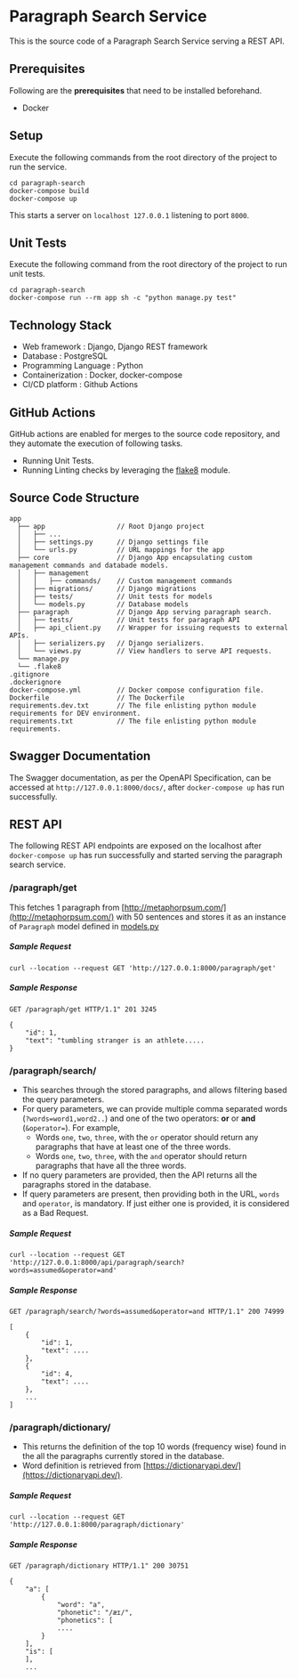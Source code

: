 # Paragraph Search Service

This is the source code of a Paragraph Search Service serving a REST API.

## Prerequisites
Following are the **prerequisites** that need to be installed beforehand.
* Docker

## Setup
Execute the following commands from the root directory of the project to run the service.
```
cd paragraph-search
docker-compose build
docker-compose up
```

This starts a server on `localhost 127.0.0.1` listening to port `8000`.

## Unit Tests
Execute the following command from the root directory of the project to run unit tests.
```
cd paragraph-search
docker-compose run --rm app sh -c "python manage.py test"
```

## Technology Stack
* Web framework : Django, Django REST framework
* Database : PostgreSQL
* Programming Language : Python
* Containerization : Docker, docker-compose
* CI/CD platform : Github Actions

## GitHub Actions
GitHub actions are enabled for merges to the source code repository, and they automate the execution of following
tasks.
* Running Unit Tests.
* Running Linting checks by leveraging the [flake8](https://pypi.org/project/flake8/) module.

## Source Code Structure
```
app                       
  ├── app                  // Root Django project
  │   ├── ...
  │   ├── settings.py      // Django settings file
  │   └── urls.py          // URL mappings for the app
  ├── core                 // Django App encapsulating custom management commands and databade models.
  │   ├── management        
  │   │   ├── commands/    // Custom management commands
  │   ├── migrations/      // Django migrations
  │   ├── tests/           // Unit tests for models
  │   └── models.py        // Database models
  ├── paragraph            // Django App serving paragraph search.
  │   ├── tests/           // Unit tests for paragraph API
  │   ├── api_client.py    // Wrapper for issuing requests to external APIs.
  │   ├── serializers.py   // Django serializers.
  │   └── views.py         // View handlers to serve API requests.
  └── manage.py
  └── .flake8
.gitignore
.dockerignore              
docker-compose.yml         // Docker compose configuration file.
Dockerfile                 // The Dockerfile
requirements.dev.txt       // The file enlisting python module requirements for DEV environment.
requirements.txt           // The file enlisting python module requirements.

```

## Swagger Documentation
The Swagger documentation, as per the OpenAPI Specification, can be accessed at `http://127.0.0.1:8000/docs/`, after
`docker-compose up` has run successfully.

## REST API

The following REST API endpoints are exposed on the localhost after `docker-compose up` has run 
successfully and started serving the paragraph search service.

### **/paragraph/get**
This fetches 1 paragraph from [http://metaphorpsum.com/](http://metaphorpsum.com/) with 50 sentences and stores it 
as an instance of `Paragraph` model defined in [models.py](/app/core/models.py)

##### Sample Request
```
curl --location --request GET 'http://127.0.0.1:8000/paragraph/get'
```

##### Sample Response
```
GET /paragraph/get HTTP/1.1" 201 3245

{
    "id": 1,
    "text": "tumbling stranger is an athlete.....
} 
```

### **/paragraph/search/**
* This searches through the stored paragraphs, and allows filtering based the query parameters.
* For query parameters, we can provide multiple comma separated words (`?words=word1,word2..`) and one of the 
  two operators: **or** or **and** (`&operator=`). For example,
  * Words `one`, `two`, `three`, with the `or` operator should return any paragraphs that
  have at least one of the three words.
  * Words `one`, `two`, `three`, with the `and` operator should return paragraphs that have
  all the three words.
* If no query parameters are provided, then the API returns all the paragraphs stored in the database.
* If query parameters are present, then providing both in the URL, `words` and `operator`, is mandatory. If just either 
  one is provided, it is considered as a Bad Request.

##### Sample Request
```
curl --location --request GET 'http://127.0.0.1:8000/api/paragraph/search?words=assumed&operator=and'
```

##### Sample Response
```
GET /paragraph/search/?words=assumed&operator=and HTTP/1.1" 200 74999

[
    {
        "id": 1,
        "text": ....
    },
    {
        "id": 4,
        "text": ....
    },
    ...
]
```

### **/paragraph/dictionary/**
* This returns the definition of the top 10 words (frequency wise) found in the all the paragraphs currently stored in 
  the database.
* Word definition is retrieved from [https://dictionaryapi.dev/](https://dictionaryapi.dev/).

##### Sample Request
```
curl --location --request GET 'http://127.0.0.1:8000/paragraph/dictionary'
```

##### Sample Response
```
GET /paragraph/dictionary HTTP/1.1" 200 30751

{
    "a": [
        {
            "word": "a",
            "phonetic": "/æɪ/",
            "phonetics": [
            ....
        }
    ],
    "is": [
    ],
    ...
```